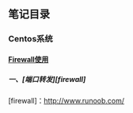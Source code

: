 ## 笔记目录

### Centos系统

####  [Firewall使用](https://github.com/jiangwhua15/soft_install/blob/main/firewall.md)
##### 一、[端口转发][firewall]




[firewall]：http://www.runoob.com/
